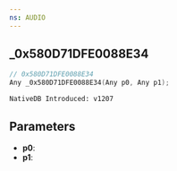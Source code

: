 ```yaml
---
ns: AUDIO
---
```

## _0x580D71DFE0088E34

```c
// 0x580D71DFE0088E34
Any _0x580D71DFE0088E34(Any p0, Any p1);
```

```
NativeDB Introduced: v1207
```

## Parameters
* **p0**:
* **p1**:
